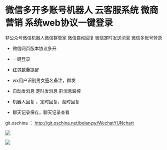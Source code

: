 # 微信多开多账号机器人 云客服系统 微商营销 系统web协议一键登录
非公众号微信机器人微信群管家  微信自动回复 微信定时发送消息 微信多账号登录


- 微信网页版本协议多开
 
- 一键登录
 
- 红包数量提醒
 
- wx用户识别男女签名备注，群发
 
- 自动发消息 定时发消息 群消息监控
 
- 机器人回复 ，定时回复，超时回复
 
- 聊天记录保存，聊天记录查看
 
git.oschina ： http://git.oschina.net/bolanzw/WechatYUNchart

 
![](http://ot1cc1u9t.bkt.clouddn.com/17-7-13/99226513.jpg)


![](http://ot1cc1u9t.bkt.clouddn.com/17-7-13/16191614.jpg)

